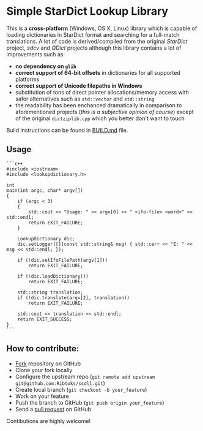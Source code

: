 # Simple StarDict Lookup Library

This is a **cross-platform** (Windows, OS X, Linux) library which is capable of loading dictionaries in StarDict format and searching for a full-match translations. A lot of code is derived/compiled from the original _StarDict_ project, _sdcv_ and _QDict_ projects although this library contains a lot of improvements such as:

* **no dependency on `glib`**
* **correct support of 64-bit offsets** in dictionaries for all supported platforms
* **correct support of Unicode filepaths in Windows**
* substitution of tons of direct pointer allocations/memory access with safer alternatives such as `std::vector` and `std::string`
* the readability has been enchanced dramatically in comparison to aforementioned projects (_this is a subjective opinion of course_) except of the original `dictziplib.cpp` which you better don't want to touch

Build instructions can be found in [BUILD.md](https://github.com/Ribtoks/ssdll/blob/master/BUILD.md) file.

## Usage

    ```c++
    #include <iostream>
    #include <lookupdictionary.h>

    int
    main(int argc, char* argv[])
    {
        if (argc < 3)
        {
            std::cout << "Usage: " << argv[0] << " <ifo-file> <word>" << std::endl;
            return EXIT_FAILURE;
        }

        LookupDictionary dic;
        dic.setLogger([](const std::string& msg) { std::cerr << "E: " << msg << std::endl; });

        if (!dic.setIfoFilePath(argv[1]))
            return EXIT_FAILURE;

        if (!dic.loadDictionary())
            return EXIT_FAILURE;

        std::string translation;
        if (!dic.translate(argv[2], translation))
            return EXIT_FAILURE;

        std::cout << translation << std::endl;
        return EXIT_SUCCESS;
    }
    ```

## How to contribute:

- [Fork](http://help.github.com/forking/) repository on GitHub
- Clone your fork locally
- Configure the upstream repo (`git remote add upstream git@github.com:Ribtoks/ssdll.git`)
- Create local branch (`git checkout -b your_feature`)
- Work on your feature
- Push the branch to GitHub (`git push origin your_feature`)
- Send a [pull request](https://help.github.com/articles/using-pull-requests) on GitHub

Contibutions are highly welcome!
